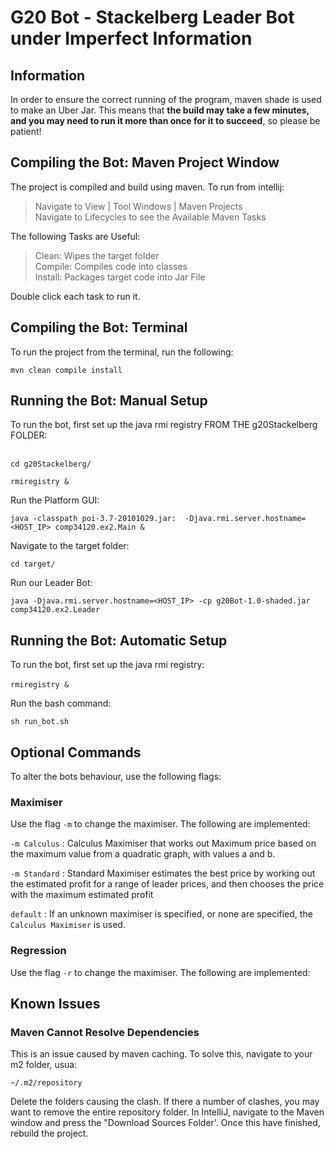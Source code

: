 # G20 Bot - Stackelberg Leader Bot under Imperfect Information

## Information 
In order to ensure the correct running of the program, maven shade is
used to make an Uber Jar. This means that **the build may take a few
minutes, and you may need to run it more than once for it to succeed**,
so please be patient!
## Compiling the Bot: Maven Project Window
The project is compiled and build using maven. To run from
intellij:
> Navigate to View | Tool Windows | Maven Projects <br> Navigate to
> Lifecycles to see the Available Maven Tasks

The following Tasks are Useful: 

> Clean: Wipes the target folder<br> Compile: Compiles code into classes
> <br> Install: Packages target code into Jar File

Double click each task to run it.  

## Compiling the Bot: Terminal 
To run the project from the terminal, run the following:

`mvn clean compile install`


## Running the Bot: Manual Setup
To run the bot, first set up the java rmi registry FROM THE
g20Stackelberg FOLDER: <br><br> 

`cd g20Stackelberg/`

`rmiregistry &`

Run the Platform GUI: <br>

`java -classpath poi-3.7-20101029.jar: 
-Djava.rmi.server.hostname=<HOST_IP> comp34120.ex2.Main &`

Navigate to the target folder: <br>

`cd target/`

Run our Leader Bot: <br>

`java -Djava.rmi.server.hostname=<HOST_IP> -cp g20Bot-1.0-shaded.jar
comp34120.ex2.Leader`


## Running the Bot: Automatic Setup

To run the bot, first set up the java rmi registry: <br><br>
`rmiregistry &`

Run the bash command: 

`sh run_bot.sh`

## Optional Commands
To alter the bots behaviour, use the following flags:

### Maximiser
Use the flag `-m` to change the maximiser. The following are
implemented:

`-m Calculus` : Calculus Maximiser that works out Maximum price based on
the maximum value from a quadratic graph, with values a and b.

`-m Standard` : Standard Maximiser estimates the best price by working
out the estimated profit for a range of leader prices, and then chooses
the price with the maximum estimated profit

`default` : If an unknown maximiser is specified, or none are specified,
the `Calculus Maximiser` is used.

### Regression
Use the flag `-r` to change the maximiser. The following are
implemented:

## Known Issues

### Maven Cannot Resolve Dependencies
This is an issue caused by maven caching. To solve this, navigate to
your m2 folder, usua:

`~/.m2/repository`

Delete the folders causing the clash. If there a number of clashes, you
may want to remove the entire repository folder. In IntelliJ, navigate
to the Maven window and press the "Download Sources Folder'. Once this
have finished, rebuild the project.



